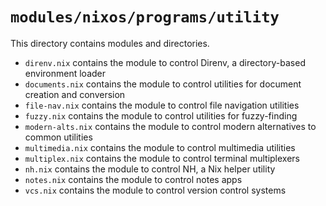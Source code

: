 # `modules/nixos/programs/utility`
This directory contains modules and directories.
- `direnv.nix` contains the module to control Direnv, a directory-based environment loader
- `documents.nix` contains the module to control utilities for document creation and conversion
- `file-nav.nix` contains the module to control file navigation utilities
- `fuzzy.nix` contains the module to control utilities for fuzzy-finding
- `modern-alts.nix` contains the module to control modern alternatives to common utilities
- `multimedia.nix` contains the module to control multimedia utilities
- `multiplex.nix` contains the module to control terminal multiplexers
- `nh.nix` contains the module to control NH, a Nix helper utility
- `notes.nix` contains the module to control notes apps
- `vcs.nix` contains the module to control version control systems
